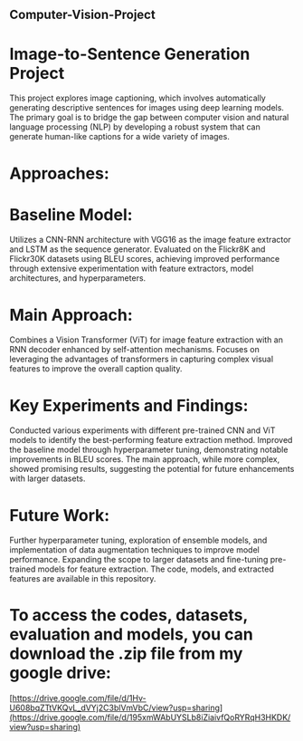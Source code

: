 ## Computer-Vision-Project

# Image-to-Sentence Generation Project

This project explores image captioning, which involves automatically generating descriptive sentences for images using deep learning models. The primary goal is to bridge the gap between computer vision and natural language processing (NLP) by developing a robust system that can generate human-like captions for a wide variety of images.

# Approaches:

# Baseline Model:

Utilizes a CNN-RNN architecture with VGG16 as the image feature extractor and LSTM as the sequence generator.
Evaluated on the Flickr8K and Flickr30K datasets using BLEU scores, achieving improved performance through extensive experimentation with feature extractors, model architectures, and hyperparameters.

# Main Approach:

Combines a Vision Transformer (ViT) for image feature extraction with an RNN decoder enhanced by self-attention mechanisms.
Focuses on leveraging the advantages of transformers in capturing complex visual features to improve the overall caption quality.

# Key Experiments and Findings:

Conducted various experiments with different pre-trained CNN and ViT models to identify the best-performing feature extraction method.
Improved the baseline model through hyperparameter tuning, demonstrating notable improvements in BLEU scores.
The main approach, while more complex, showed promising results, suggesting the potential for future enhancements with larger datasets.

# Future Work:

Further hyperparameter tuning, exploration of ensemble models, and implementation of data augmentation techniques to improve model performance.
Expanding the scope to larger datasets and fine-tuning pre-trained models for feature extraction.
The code, models, and extracted features are available in this repository.


# To access the codes, datasets, evaluation and models, you can download the .zip file from my google drive:
[https://drive.google.com/file/d/1Hv-U608bqZTtVKQvL_dVYj2C3blVmVbC/view?usp=sharing](https://drive.google.com/file/d/195xmWAbUYSLb8iZiaivfQoRYRqH3HKDK/view?usp=sharing)
